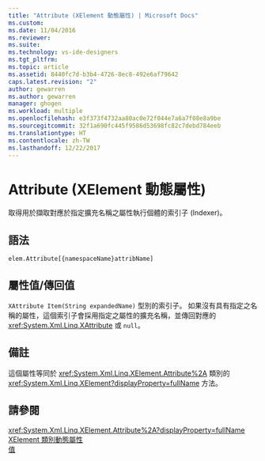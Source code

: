 ```yaml
---
title: "Attribute (XElement 動態屬性) | Microsoft Docs"
ms.custom: 
ms.date: 11/04/2016
ms.reviewer: 
ms.suite: 
ms.technology: vs-ide-designers
ms.tgt_pltfrm: 
ms.topic: article
ms.assetid: 8440fc7d-b3b4-4726-8ec8-492e6af79642
caps.latest.revision: "2"
author: gewarren
ms.author: gewarren
manager: ghogen
ms.workload: multiple
ms.openlocfilehash: e3f373f4732aa80ac0e72f044e7a6a7f08e8a9be
ms.sourcegitcommit: 32f1a690fc445f9586d53698fc82c7debd784eeb
ms.translationtype: HT
ms.contentlocale: zh-TW
ms.lasthandoff: 12/22/2017
---
```

# <a name="attribute-xelement-dynamic-property"></a>Attribute (XElement 動態屬性)
取得用於擷取對應於指定擴充名稱之屬性執行個體的索引子 (Indexer)。  
  
## <a name="syntax"></a>語法  
  
```  
elem.Attribute[{namespaceName}attribName]  
```  
  
## <a name="property-valuereturn-value"></a>屬性值/傳回值  
 `XAttribute Item(String expandedName)` 型別的索引子。 如果沒有具有指定之名稱的屬性，這個索引子會採用指定之屬性的擴充名稱，並傳回對應的 <xref:System.Xml.Linq.XAttribute> 或 `null`。  
  
## <a name="remarks"></a>備註  
 這個屬性等同於 <xref:System.Xml.Linq.XElement.Attribute%2A> 類別的 <xref:System.Xml.Linq.XElement?displayProperty=fullName> 方法。  
  
## <a name="see-also"></a>請參閱  
 <xref:System.Xml.Linq.XElement.Attribute%2A?displayProperty=fullName>   
 [XElement 類別動態屬性](../designers/xelement-class-dynamic-properties.md)   
 [值](../designers/value-xattribute-dynamic-property.md)